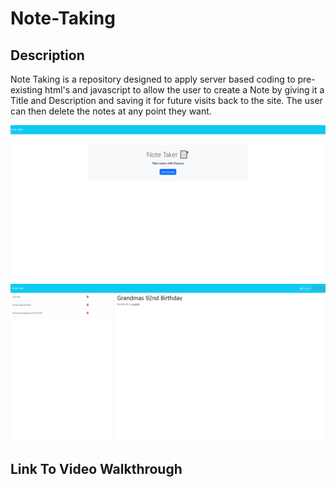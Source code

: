 # Note-Taking

## Description
Note Taking is a repository designed to apply server based coding to pre-existing html's and javascript to allow the user to create a Note by giving it a Title and Description and saving it for future visits back to the site. The user can then delete the notes at any point they want.

![Note Taking](./Develop/images/NoteTaking1.png)
![Note Taking](./Develop/images/NoteTaking2.png)

## Link To Video Walkthrough
